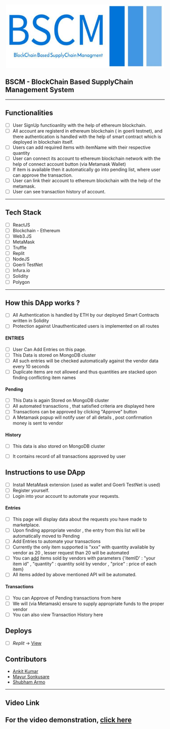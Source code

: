 <p align="center">
	<img width="500" height="200" src="https://github.com/ankit-pn/nits-bscm-blockchain/blob/main/image/photo_2022-10-22_09-28-14.jpg" />
	</p>

<p align="center">
	<h2 align="left"> BSCM - BlockChain Based SupplyChain Management System </h2>
</p>

---

## Functionalities
- [ ]  User SignUp functioanlity with the help of ethereum blockchain. 
- [ ]  All account are registerd in ethereum blockchain ( in goerli testnet), and there 
  authentication is handled with the help of smart contract which is deployed in blockchain itself.
- [ ]  Users can add required items with itemName with their respective quantity
- [ ]  User can connect its account to ethereum blockchain network with the help of connect account button (via Metamask Wallet)
- [ ]  If item is available then it automatically go into pending list, where user can approve the   transaction. 
- [ ]  User can link their account to ethereum blockchain with the help of the metamask.
- [ ]  User can see transaction history of account.

------------

## Tech Stack
- [ ]  ReactJS
- [ ]  Blockchain - Ethereum
- [ ]  Web3.JS
- [ ]  MetaMask
- [ ]  Truffle
- [ ]  Replit
- [ ]  NodeJS
- [ ]  Goerli TestNet
- [ ]  Infura.io
- [ ]  Solidity
- [ ]  Polygon

-------------

## How this DApp works ?
- [ ] All Authentication is handled by ETH by our deployed Smart Contracts written in Solidity
- [ ] Protection against Unauthenticated users is implemented on all routes 
#### ENTRIES
- [ ] User Can Add Entries on this page.
- [ ] This Data is stored on MongoDB cluster
- [ ] All such entries will be checked automatically against the vendor data every 10 seconds
- [ ] Duplicate items are not allowed and thus quantities are stacked upon finding conflicting item names
#### Pending
- [ ] This Data is again Stored on MongoDB cluster
- [ ] All automated transactions , that satisfied criteria are displayed here
- [ ] Transactions can be approved by clicking "Approve" button
- [ ] A Metamask popup will notify user of all details , post confirmation money is sent to vendor

#### History
- [ ] This data is also stored on MongoDB cluster
- [ ] It contains record of all transactions approved by user



## Instructions to use DApp 
- [ ] Install MetaMask extension (used as wallet and Goerli TestNet is used)
- [ ] Register yourself.
- [ ] Login into your account to automate your requests.
#### Entries
- [ ] This page will display data about the requests you have made to marketplace.
- [ ] Upon finding appropriate vendor , the entry from this list will be automatically moved to Pending
- [ ] Add Entries to automate your transactions
- [ ] Currently the only item supported is "xxx" with quantity available by vendor as 20 , lesser request than 20 will be automated 
- [ ] You can [add](https://vendor-backend-nits.herokuapp.com/addVendorItems) items sold by vendors with parameters {'itemID' : "your item id" , "quantity" : quantity sold by vendor , "price" : price of each item} 
- [ ] All items added by above mentioned API will be automated.
#### Transactions
- [ ] You can Approve of Pending transactions from here
- [ ] We will (via Metamask) ensure to supply appropriate funds to the proper vendor
- [ ] You can also view Transaction History here

## Deploys
- [ ] *Replit* -> [View](https://boilerplate.sonkusaremayur0.repl.co/)



## Contributors
* [Ankit Kumar](https://github.com/ankit-pn)
* [Mayur Sonkusare](https://github.com/mayur-ud)
* [Shubham Armo](https://github.com/space584)

---
## Video Link
For the video demonstration, [click here](###)
---

